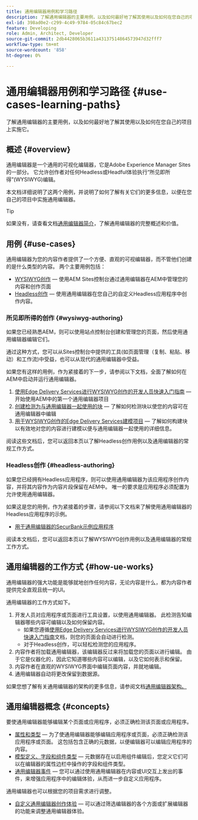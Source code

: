 ```yaml
---
title: 通用编辑器用例和学习路径
description: 了解通用编辑器的主要用例，以及如何最好地了解其使用以及如何在您自己的项目中实施它。
exl-id: 398ad0e2-c299-4c49-9784-05c84c67bec2
feature: Developing
role: Admin, Architect, Developer
source-git-commit: 2db4428065b3611a43137514864573947d32fff7
workflow-type: tm+mt
source-wordcount: '858'
ht-degree: 0%

---
```


# 通用编辑器用例和学习路径 {#use-cases-learning-paths}

了解通用编辑器的主要用例，以及如何最好地了解其使用以及如何在您自己的项目上实施它。

## 概述 {#overview}

通用编辑器是一个通用的可视化编辑器，它是Adobe Experience Manager Sites的一部分。 它允许创作者对任何Headless或Headful体验执行“所见即所得”(WYSIWYG)编辑。

本文档详细说明了这两个用例，并说明了如何了解有关它们的更多信息，以便在您自己的项目中实施通用编辑器。

>[!TIP]
>
>如果没有，请查看文档[通用编辑器简介](/help/implementing/universal-editor/introduction.md)，了解通用编辑器的完整概述和价值。

## 用例 {#use-cases}

通用编辑器为您的内容作者提供了一个方便、直观的可视编辑器，而不管他们创建的是什么类型的内容。 两个主要用例包括：

* [WYSIWYG创作](#wysiwyg-authoring) — 使用AEM Sites控制台通过通用编辑器在AEM中管理您的内容和创作页面
* [Headless创作](#headless-authoring) — 使用通用编辑器在您自己的自定义Headless应用程序中创作内容。

### 所见即所得的创作 {#wysiwyg-authoring}

如果您已经熟悉AEM，则可以使用站点控制台创建和管理您的页面，然后使用通用编辑器编辑它们。

通过这种方式，您可以从Sites控制台中提供的工具(如页面管理（复制、粘贴、移动）和工作流)中受益，也可以从现代的通用编辑器中受益。

如果您有这样的用例，作为紧接着的下一步，请参阅以下文档，全面了解如何在AEM中启动并运行通用编辑器。

1. [使用Edge Delivery Services进行WYSIWYG创作的开发人员快速入门指南](/help/edge/wysiwyg-authoring/edge-dev-getting-started.md) — 开始使用AEM中的第一个通用编辑器项目
1. [创建检测为与通用编辑器一起使用的块](/help/edge/wysiwyg-authoring/create-block.md) — 了解如何检测块以使您的内容可在通用编辑器中编辑
1. [用于WYSIWYG创作的Edge Delivery Services建模项目](/help/edge/wysiwyg-authoring/content-modeling.md) — 了解如何构建块以有效地对您的内容进行建模以便与通用编辑器一起使用的详细信息。

阅读这些文档后，您可以返回本页以了解Headless创作用例以及通用编辑器的常规工作方式。

### Headless创作 {#headless-authoring}

如果您已经拥有Headless应用程序，则可以使用通用编辑器为该应用程序创作内容，并将其内容作为内容片段保留在AEM中。 唯一的要求是应用程序必须配置为允许使用通用编辑器。

如果这是您的用例，作为紧接着的步骤，请参阅以下文档来了解使用通用编辑器的Headless应用程序的示例。

* [用于通用编辑器的SecurBank示例应用程序](/help/implementing/universal-editor/securbank.md)

阅读本文档后，您可以返回本页以了解WYSIWYG创作用例以及通用编辑器的常规工作方式。

## 通用编辑器的工作方式 {#how-ue-works}

通用编辑器的强大功能是能够就地创作任何内容，无论内容是什么，都为内容作者提供完全直观且统一的UI。

通用编辑器的工作方式如下。

1. 开发人员对应用程序或页面进行工具设置，以使用通用编辑器。 此检测告知编辑器哪些内容可编辑以及如何保留内容。
   * 如果您遵循[使用Edge Delivery Services进行WYSIWYG创作的开发人员快速入门指南](/help/edge/wysiwyg-authoring/edge-dev-getting-started.md)文档，则您的页面会自动进行检测。
   * 对于Headless创作，可以轻松检测您的应用程序。
1. 内容作者将加载通用编辑器，该编辑器反过来将加载您的页面以进行编辑。 由于它是仪器化的，因此它知道哪些内容可以编辑，以及它如何表示和保留。
1. 内容作者在直观的WYSIWYG界面中编辑页面内容，并就地编辑。
1. 通用编辑器自动将更改保留到数据源。

如果您想了解有关通用编辑器的架构的更多信息，请参阅文档[通用编辑器架构。](/help/implementing/universal-editor/architecture.md)

## 通用编辑器概念 {#concepts}

要使通用编辑器能够编辑某个页面或应用程序，必须正确检测该页面或应用程序。

* [属性和类型](/help/implementing/universal-editor/attributes-types.md) — 为了使通用编辑器能够编辑应用程序或页面，必须正确检测该应用程序或页面。 这包括包含正确的元数据，以便编辑器可以编辑应用程序的内容。
* [模型定义、字段和组件类型](/help/implementing/universal-editor/field-types.md) — 元数据存在以启用组件编辑后，您定义它们可以在编辑器的属性边栏中操作的字段和组件类型。
* [通用编辑器事件](/help/implementing/universal-editor/events.md) — 您可以通过使用通用编辑器在内容或UI交互上发出的事件，来增强应用程序中的编辑体验，从而进一步自定义应用程序。

通用编辑器也可以根据您的项目需求进行调整。

* [自定义通用编辑器创作体验](/help/implementing/universal-editor/customizing.md) — 可以通过筛选编辑器的各个方面或扩展编辑器的功能来调整通用编辑器体验。
